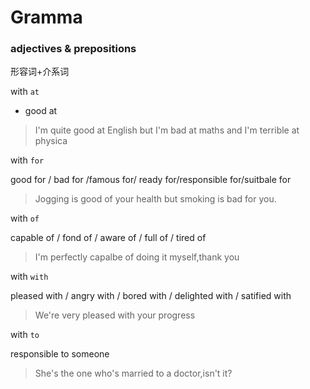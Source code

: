 # Gramma



### adjectives & prepositions

形容词+介系词



with `at` 

* good at

> I'm quite good at English but I'm bad at maths and I'm terrible at physica



with `for`

good for / bad for /famous for/ ready for/responsible for/suitbale for

> Jogging is good of your health but smoking is bad for you.



with `of`

capable of / fond of / aware of / full of /  tired of 

> I'm perfectly capalbe of doing it myself,thank you



with `with`

pleased with / angry with / bored with / delighted with / satified with

> We're very pleased with your progress



with `to`

responsible to someone

> She's the one who's married to a doctor,isn't it?





